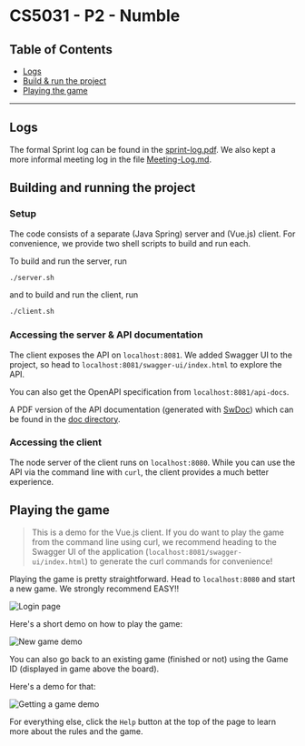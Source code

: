 # CS5031 - P2 - Numble

## Table of Contents

+ [Logs](#logs)
+ [Build & run the project](#building-and-running-the-project)
+ [Playing the game](#playing-the-game)

---

## Logs

The formal Sprint log can be found in the [sprint-log.pdf](sprint-log.pdf). We also kept a more informal meeting log in the file [Meeting-Log.md](Meeting-Log.md).

## Building and running the project

### Setup

The code consists of a separate (Java Spring) server and 
(Vue.js) client. For convenience, we provide two shell
scripts to build and run each.

To build and run the server, run

```bash
./server.sh
```

and to build and run the client, run

```bash
./client.sh
```

### Accessing the server & API documentation

The client exposes the API on `localhost:8081`.
We added Swagger UI to the project, so head to
`localhost:8081/swagger-ui/index.html` to explore
the API. 

You can also get the OpenAPI specification from
`localhost:8081/api-docs`. 

A PDF version of the API documentation (generated with [SwDoc](https://www.swdoc.org/))
which can be found in the [doc directory](doc/api-doc.pdf).

### Accessing the client

The node server of the client runs on `localhost:8080`.
While you can use the API via the command line with
`curl`, the client provides a much better experience.

## Playing the game

> This is a demo for the Vue.js client. 
> If you do want to play the game from the command line
> using curl, we recommend heading to the Swagger UI
> of the application (`localhost:8081/swagger-ui/index.html`)
> to generate the curl commands for convenience!

Playing the game is pretty straightforward. Head to 
`localhost:8080` and start a new game. We strongly
recommend EASY!!

![Login page](doc/images/login.png)

Here's a short demo on how to play the game:

![New game demo](doc/images/client-demo1.gif)

You can also go back to an existing game (finished or not)
using the Game ID (displayed in game above the board).

Here's a demo for that:

![Getting a game demo](doc/images/client-demo2.gif)

For everything else, click the `Help` button at the top 
of the page to learn more about the rules and the game.


